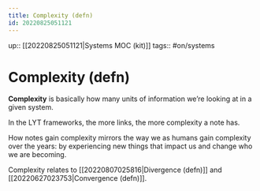 ```yaml
---
title: Complexity (defn)
id: 20220825051121
---
```

up:: [[20220825051121|Systems MOC (kit)]]
tags:: #on/systems

# Complexity (defn)
**Complexity** is basically how many units of information we’re looking at in a given system. 

In the LYT frameworks, the more links, the more complexity a note has.

How notes gain complexity mirrors the way we as humans gain complexity over the years: by experiencing new things that impact us and change who we are becoming.

Complexity relates to [[20220807025816|Divergence (defn)]] and [[20220627023753|Convergence (defn)]].